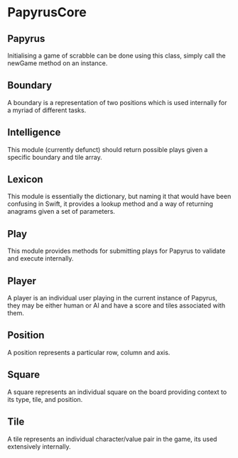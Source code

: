 # PapyrusCore

## Papyrus ##
Initialising a game of scrabble can be done using this class, simply call the newGame method on an instance.

## Boundary ##
A boundary is a representation of two positions which is used internally for a myriad of different tasks.

## Intelligence ##
This module (currently defunct) should return possible plays given a specific boundary and tile array.

## Lexicon ##
This module is essentially the dictionary, but naming it that would have been confusing in Swift, it provides a lookup method and a way of returning anagrams given a set of parameters.

## Play ##
This module provides methods for submitting plays for Papyrus to validate and execute internally.

## Player ##
A player is an individual user playing in the current instance of Papyrus, they may be either human or AI and have a score and tiles associated with them.

## Position ##
A position represents a particular row, column and axis.

## Square ##
A square represents an individual square on the board providing context to its type, tile, and position.

## Tile ##
A tile represents an individual character/value pair in the game, its used extensively internally.
